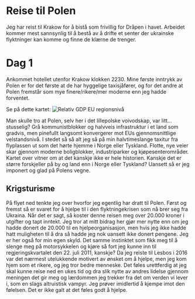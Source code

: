 # Reise til Polen

Jeg har reist til Krakow for å bistå som frivillig for Dråpen i havet. Arbeidet kommer mest sannsynlig til å bestå av å drifte et senter der ukrainske flyktninger kan komme og finne de klærne de trenger. 

# Dag 1
Ankommet hotellet utenfor Krakow klokken 2230. Mine første inntrykk av Polen er for det første at de har hyggelige taxisjåfører, og for det andre at Polen fremstår som mye finere/rikere/mer moderne enn jeg hadde forventet.

Se på dette kartet:
![Relativ GDP EU regionsnivå](https://ec.europa.eu/eurostat/documents/4187653/11571499/GDP_per_capita_ver3-01.jpg)

Man skulle tro at Polen, selv her i det lillepolske voivodskap, var litt... stusselig? Grå kommunistblokker og halvveis infrastruktur i et land som gradvis, men pinefullt langsomt konvergerer mot EUs gjennomsnittlige velstandsnivå. I stedet så så alt jeg så på min halvtimeslange taxitur fra flyplassen ut som det hørte hjemme i Norge eller Tyskland. Flotte, nye veier skar gjennom moderne boligblokker, industriparker og kjøpesenterområder. Kartet over vitner om at det kanskje ikke er hele historien. Kanskje det er større forskjeller på by og land enn i Norge eller Tyskland? Uansett så er jeg imponert og glad på Polens vegne.

## Krigsturisme
På flyet ned tenkte jeg over hvorfor jeg egentlig har dratt til Polen. Først og fremst så er svaret for å hjelpe til i den flyktningekrisen som nå brer seg fra Ukraina. Når det er sagt, så koster denne reisen meg over 20.000 kroner i utgifter og tapt inntekt. Jeg tror at mitt bidrag her gjør mer nytte enn om jeg hadde donert de 20.000 til en hjelpeorganisasjon, men hvis jeg ikke hadde hatt muligheten til å dra så hadde jeg nok uansett ikke donert pengene. Jeg er her også for min egen skyld. Det samme instinktet som fikk meg til å slenge meg på motorsykkelen og kjøre så fort jeg kunne inn til regjeringskvartalet den 22. juli 2011, kanskje? Da jeg reiste til Lesbos i 2016 var det nærmest utelukkende motivert av ønsket om å hjelpe, men jeg kom hjem som et rikere, og jeg tror bedre menneske. Det føles urettferdig at jeg skal kunne reise ned en ukes tid og dra slik nytte av andres lidelse gjennom meningen det gir meg og lærdommen jeg trekker fra det om verden vi lever i, som en slags altruistisk vampyr. Jeg prøver imidlertid å kjempe imot den følelsen. Det er ikke galt at det føles godt å hjelpe.
